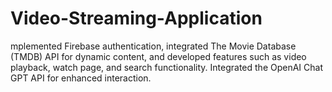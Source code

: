 # Video-Streaming-Application
mplemented Firebase authentication, integrated The Movie Database (TMDB) API for dynamic content, and developed features such as video playback, watch page, and search functionality. Integrated the OpenAI Chat GPT API for enhanced interaction.
